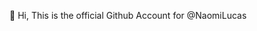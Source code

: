 👋 Hi, This is the official Github Account for  @NaomiLucas

<!---
NLCoTech/NLCoTech is a ✨ special ✨ repository because its `README.md` (this file) appears on your GitHub profile.
You can click the Preview link to take a look at your changes.
--->
